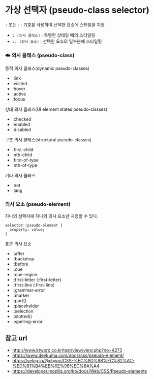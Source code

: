 # 가상 선택자 (pseudo-class selector)

`:` 또는 `::` 기호를 사용하여 선택한 요소에 스타일을 지정
- `: (의사 클래스)` : 특별한 상태일 때의 스타일링
- `:: (의사 요소)` : 선택한 요소의 일부분에 스타일링

### :cloud: 의사 클래스 (pseudo-class)

동적 의사 클래스(dynamic pseudo-classes)
- :link
- :visited
- :hover
- :active
- :focus

상태 의사 클래스(UI element states pseudo-classes)
- :checked
- :enabled
- :disabled

구조 의사 클래스(structural pseudo-classes)
- :first-child
- :nth-child
- :first-of-type
- :nth-of-type

기타 의사 클래스
- :not
- :lang

### 의사 요소 (pseudo-element)

하나의 선택자에 하나의 의사 요소만 지정할 수 있다.
```
selector::pseudo-element {
  property: value;
}
```
표준 의사 요소
- ::after
- ::backdrop
- ::before
- ::cue
- ::cue-region
- ::first-letter (:first-letter)
- ::first-line (:first-line)
- ::grammar-error 
- ::marker 
- ::part() 
- ::placeholder 
- ::selection
- ::slotted()
- ::spelling-error


## 참고 url

- http://www.ktword.co.kr/test/view/view.php?no=4273
- https://www.devkuma.com/docs/css/pseudo-element/
- https://velog.io/@chyori/CSS-%EC%9D%98%EC%82%AC-%ED%81%B4%EB%9E%98%EC%8A%A4
- https://developer.mozilla.org/ko/docs/Web/CSS/Pseudo-elements